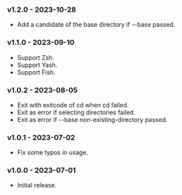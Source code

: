 ### v1.2.0 - 2023-10-28

- Add a candidate of the base directory if --base passed.

### v1.1.0 - 2023-09-10

- Support Zsh.
- Support Yash.
- Support Fish.

### v1.0.2 - 2023-08-05

- Exit with exitcode of cd when cd failed.
- Exit as error if selecting directories failed.
- Exit as error if --base non-existing-directory passed.

### v1.0.1 - 2023-07-02

- Fix some typos in usage.

### v1.0.0 - 2023-07-01

- Initial release.
